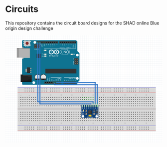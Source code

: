 # Circuits

This repository contains the circuit board designs for the SHAD online Blue origin design challenge

![AccelerometerPCB](accelerometerPCB.PNG)
